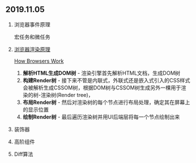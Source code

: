 ## 2019.11.05

1. 浏览器事件原理

   宏任务和微任务

2. [浏览器渲染原理](https://segmentfault.com/a/1190000012960187)

   [How Browsers Work](https://www.html5rocks.com/zh/tutorials/internals/howbrowserswork/)

   1. **解析HTML生成DOM树** - 渲染引擎首先解析HTML文档，生成DOM树
   2. **构建Render树** - 接下来不管是内联式，外联式还是嵌入式引入的CSS样式会被解析生成CSSOM树，根据DOM树与CSSOM树生成另外一棵用于渲染的树-渲染树(Render tree)，
   3. **布局Render树** - 然后对渲染树的每个节点进行布局处理，确定其在屏幕上的显示位置
   4. **绘制Render树** - 最后遍历渲染树并用UI后端层将每一个节点绘制出来

3. 装饰器

   

4. 高阶组件

   

5. Diff算法